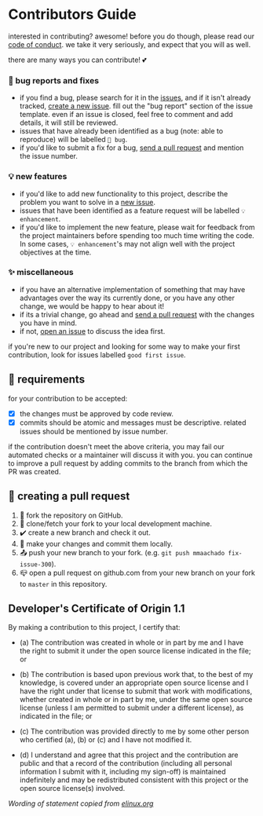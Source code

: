 # Contributors Guide

interested in contributing? awesome! before you do though, please read our
[code of conduct](https://github.com/Anti-Coding-Coding-Club/template/blob/main/CODE_OF_CONDUCT.md). we take it very seriously, and expect that you will as
well.

there are many ways you can contribute! 💕

### 🐞 bug reports and fixes 
-  if you find a bug, please search for it in the [issues](https://github.com/Anti-Coding-Coding-Club/template/issues), and if it isn't already tracked,
   [create a new issue](https://github.com/Anti-Coding-Coding-Club/template/issues/new). fill out the "bug report" section of the issue template. even if an issue is closed, feel free to comment and add details, it will still
   be reviewed.
-  issues that have already been identified as a bug (note: able to reproduce) will be labelled `🐞 bug`.
-  if you'd like to submit a fix for a bug, [send a pull request](#creating_a_pull_request) and mention the issue number.

### 💡 new features
-  if you'd like to add new functionality to this project, describe the problem you want to solve in a [new issue](https://github.com/Anti-Coding-Coding-Club/template/issues/new).
-  issues that have been identified as a feature request will be labelled `💡 enhancement`.
-  if you'd like to implement the new feature, please wait for feedback from the project
   maintainers before spending too much time writing the code. In some cases, `💡 enhancement`'s may
   not align well with the project objectives at the time.

### ✨ miscellaneous
-  if you have an alternative implementation of something that may have advantages over the way its currently
   done, or you have any other change, we would be happy to hear about it!
  -  if its a trivial change, go ahead and [send a pull request](#creating_a_pull_request) with the changes you have in mind.
  -  if not, [open an issue](https://github.com/Anti-Coding-Coding-Club/template/issues/new) to discuss the idea first.

if you're new to our project and looking for some way to make your first contribution, look for
issues labelled `good first issue`.

## 📌 requirements

for your contribution to be accepted:

- [x] the changes must be approved by code review.
- [x] commits should be atomic and messages must be descriptive. related issues should be mentioned by issue number.

if the contribution doesn't meet the above criteria, you may fail our automated checks or a maintainer will discuss it with you. you can continue to improve a pull request by adding commits to the branch from which the PR was created.

## 🧪 creating a pull request

1.  🍴 fork the repository on GitHub.
2.  🔗 clone/fetch your fork to your local development machine.
3.  ✔️ create a new branch and check it out.
4.  🔮 make your changes and commit them locally.
5.  📤 push your new branch to your fork. (e.g. `git push mmaachado fix-issue-300`).
6.  📪 open a pull request on github.com from your new branch on your fork to `master` in this
    repository.

## Developer's Certificate of Origin 1.1

By making a contribution to this project, I certify that:

- (a) The contribution was created in whole or in part by me and I
      have the right to submit it under the open source license
      indicated in the file; or

- (b) The contribution is based upon previous work that, to the best
      of my knowledge, is covered under an appropriate open source
      license and I have the right under that license to submit that
      work with modifications, whether created in whole or in part
      by me, under the same open source license (unless I am
      permitted to submit under a different license), as indicated
      in the file; or

- (c) The contribution was provided directly to me by some other
      person who certified (a), (b) or (c) and I have not modified
      it.

- (d) I understand and agree that this project and the contribution
      are public and that a record of the contribution (including all
      personal information I submit with it, including my sign-off) is
      maintained indefinitely and may be redistributed consistent with
      this project or the open source license(s) involved.

*Wording of statement copied from [elinux.org](http://elinux.org/Developer_Certificate_Of_Origin)*
